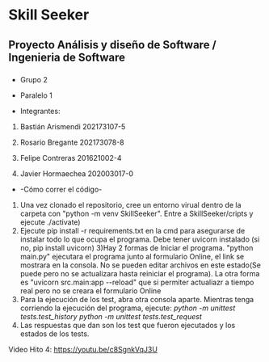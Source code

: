 # Skill Seeker

## Proyecto Análisis y diseño de Software / Ingenieria de Software

###
* Grupo 2
* Paralelo 1

* Integrantes:

1) Bastián Arismendi 202173107-5

2) Rosario Bregante  202173078-8

3) Felipe Contreras  201621002-4

4) Javier Hormaechea  202003017-0


* -Cómo correr el código-
1) Una vez clonado el repositorio, cree un entorno virual dentro de la carpeta  con "python -m venv SkillSeeker". Entre a SkillSeeker/cripts y ejecute ./activate)
2) Ejecute pip install -r requirements.txt en la cmd para asegurarse de instalar todo lo que ocupa el programa. Debe tener uvicorn instalado (si no, pip install uvicorn)
3)Hay 2 formas de Iniciar el programa. "python main.py" ejecutara el programa junto al formulario Online, el link se mostrara en la consola. No se pueden editar archivos en este estado(Se puede pero no se actualizara hasta reiniciar el programa). La otra forma es "uvicorn src.main:app --reload" que si permiter actualiazr a tiempo real pero no se creara el formulario Online
4) Para la ejecución de los test, abra otra consola aparte. Mientras tenga corriendo la ejecución del programa, ejecute: 
*python -m unittest tests.test_history*
*python -m unittest tests.test_request*
5) Las respuestas que dan son los test que fueron ejecutados y los estados de los tests.

Video Hito 4: https://youtu.be/c8SgnkVqJ3U
